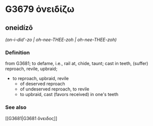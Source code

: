 # G3679 ὀνειδίζω

## oneidízō

_(on-i-did'-zo | oh-nee-THEE-zoh | oh-nee-THEE-zoh)_

### Definition

from G3681; to defame, i.e., rail at, chide, taunt; cast in teeth, (suffer) reproach, revile, upbraid; 

- to reproach, upbraid, revile
  - of deserved reproach
  - of undeserved reproach, to revile
  - to upbraid, cast (favors received) in one's teeth

### See also

[[G3681|G3681 ὄνειδος]]
